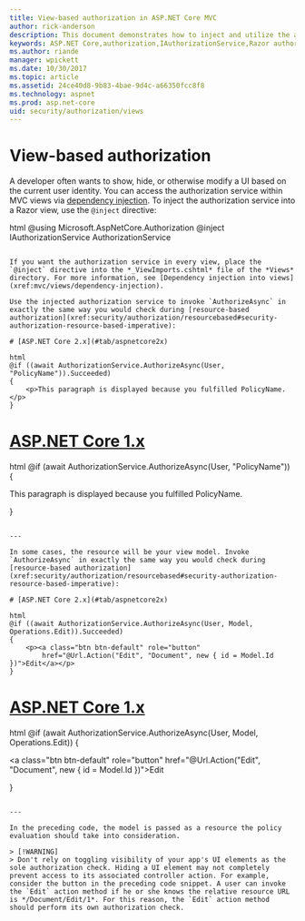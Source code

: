 ```yaml
---
title: View-based authorization in ASP.NET Core MVC
author: rick-anderson
description: This document demonstrates how to inject and utilize the authorization service inside of an ASP.NET Core Razor view.
keywords: ASP.NET Core,authorization,IAuthorizationService,Razor authorization
ms.author: riande
manager: wpickett
ms.date: 10/30/2017
ms.topic: article
ms.assetid: 24ce40d8-9b83-4bae-9d4c-a66350fcc8f8
ms.technology: aspnet
ms.prod: asp.net-core
uid: security/authorization/views
---
```

# View-based authorization

A developer often wants to show, hide, or otherwise modify a UI based on the current user identity. You can access the authorization service within MVC views via [dependency injection](xref:fundamentals/dependency-injection#fundamentals-dependency-injection). To inject the authorization service into a Razor view, use the `@inject` directive:

html
@using Microsoft.AspNetCore.Authorization
@inject IAuthorizationService AuthorizationService
```

If you want the authorization service in every view, place the `@inject` directive into the *_ViewImports.cshtml* file of the *Views* directory. For more information, see [Dependency injection into views](xref:mvc/views/dependency-injection).

Use the injected authorization service to invoke `AuthorizeAsync` in exactly the same way you would check during [resource-based authorization](xref:security/authorization/resourcebased#security-authorization-resource-based-imperative):

# [ASP.NET Core 2.x](#tab/aspnetcore2x)

html
@if ((await AuthorizationService.AuthorizeAsync(User, "PolicyName")).Succeeded)
{
    <p>This paragraph is displayed because you fulfilled PolicyName.</p>
}
```

# [ASP.NET Core 1.x](#tab/aspnetcore1x)

html
@if (await AuthorizationService.AuthorizeAsync(User, "PolicyName"))
{
    <p>This paragraph is displayed because you fulfilled PolicyName.</p>
}
```

---

In some cases, the resource will be your view model. Invoke `AuthorizeAsync` in exactly the same way you would check during [resource-based authorization](xref:security/authorization/resourcebased#security-authorization-resource-based-imperative):

# [ASP.NET Core 2.x](#tab/aspnetcore2x)

html
@if ((await AuthorizationService.AuthorizeAsync(User, Model, Operations.Edit)).Succeeded)
{
    <p><a class="btn btn-default" role="button"
        href="@Url.Action("Edit", "Document", new { id = Model.Id })">Edit</a></p>
}
```

# [ASP.NET Core 1.x](#tab/aspnetcore1x)

html
@if (await AuthorizationService.AuthorizeAsync(User, Model, Operations.Edit))
{
    <p><a class="btn btn-default" role="button"
        href="@Url.Action("Edit", "Document", new { id = Model.Id })">Edit</a></p>
}
```

---

In the preceding code, the model is passed as a resource the policy evaluation should take into consideration.

> [!WARNING]
> Don't rely on toggling visibility of your app's UI elements as the sole authorization check. Hiding a UI element may not completely prevent access to its associated controller action. For example, consider the button in the preceding code snippet. A user can invoke the `Edit` action method if he or she knows the relative resource URL is */Document/Edit/1*. For this reason, the `Edit` action method should perform its own authorization check.

